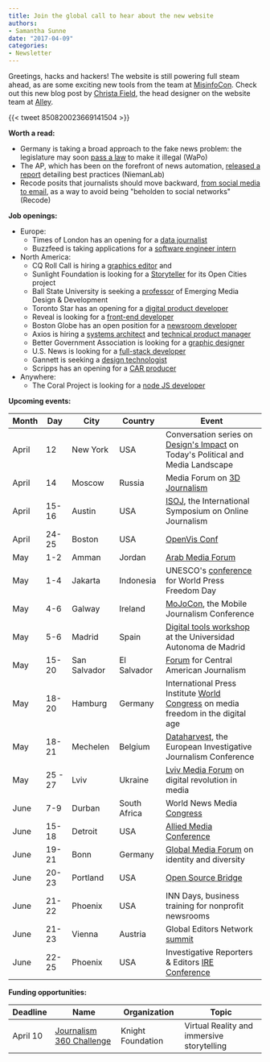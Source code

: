 ```yaml
---
title: Join the global call to hear about the new website
authors:
- Samantha Sunne
date: "2017-04-09"
categories:
- Newsletter
---
```


Greetings, hacks and hackers! The website is still powering full steam ahead, as are some exciting new tools from the team at [MisinfoCon](https://twitter.com/misinfocon?lang=en). Check out this new blog post by [Christa Field](@christa_field), the head designer on the website team at [Alley](alleyinteractive.com).

{{< tweet 850820023669141504 >}}

<!-- No "week ahead." No events next week! -->

**Worth a read:**

* Germany is taking a broad approach to the fake news problem: the legislature may soon [pass a law](https://www.washingtonpost.com/world/europe/how-do-you-stop-fake-news-in-germany-with-a-law/) to make it illegal (WaPo)
* The AP, which has been on the forefront of news automation, [released a report](http://www.niemanlab.org/2017/04/want-to-bring-automation-to-your-newsroom-a-new-ap-report-details-best-practices/) detailing best practices (NiemanLab)
* Recode posits that journalists should move backward, [from social media to email](https://www.recode.net/2017/3/30/15114224/jason-calacanis-inside-email-social-media-news-journalism-facebook-google-recode-podcast), as a way to avoid being "beholden to social networks" (Recode)

**Job openings:**
* Europe:
  * Times of London has an opening for a [data journalist](http://newscareers.broadbeantech.com/jobs/view/2167.html)
  * Buzzfeed is taking applications for a [software engineer intern](https://www.buzzfeed.com/about/jobs?gh_jid=559026)
* North America:
  * CQ Roll Call is hiring a [graphics editor](https://careers-economist.icims.com/jobs/3479/graphics-editor%2c-cq-roll-call/job) and 
  * Sunlight Foundation is looking for a [Storyteller](https://sunlightfoundation.com/jobs/open-cities-storyteller/) for its Open Cities project
  * Ball State University is seeking a [professor](http://snd.org/jobs/view/assistant-professor-emerging-design-development/) of Emerging Media Design & Development
  * Toronto Star has an opening for a [digital product developer](https://ca.linkedin.com/jobs/view/304099294)
  * Reveal is looking for a [front-end developer](https://www.revealnews.org/job-opportunities/digital-designerfront-end-developer/)
  * Boston Globe has an open position for a [newsroom developer](https://www.revealnews.org/job-opportunities/digital-designerfront-end-developer/)
  * Axios is hiring a [systems architect](http://grnh.se/y8xapl1) and [technical product manager](http://grnh.se/uj03251)
  * Better Government Association is looking for a [graphic designer](https://inn.org/job/web-graphics-editor/)
  * U.S. News is looking for a [full-stack developer](https://usnews.hrmdirect.com/employment/view.php?req=504480)
  * Gannett is seeking a [design technologist](https://850.dayforcehcm.com/CandidatePortal/en-US/gannett/Posting/View/5211)
  * Scripps has an opening for a [CAR producer](https://recruiting.adp.com/srccar/public/RTI.home?c=1060841&d=External&r=5000174823606)
* Anywhere:
  * The Coral Project is looking for a [node JS developer](https://blog.coralproject.net/open-positions/)
  
**Upcoming events:**

| Month | Day | City | Country | Event |
| ----- | --- | ---- | ------- | ----- |
April | 12 | New York | USA | Conversation series on [Design's Impact](https://www.eventbrite.com/e/for-good-or-evil-designs-impact-on-todays-political-and-media-landscape-tickets-31999315815) on Today's Political and Media Landscape
April | 14 | Moscow | Russia | Media Forum on [3D Journalism](http://3djournalism.ru/eng)
April | 15-16 | Austin | USA | [ISOJ](https://online.journalism.utexas.edu/), the International Symposium on Online Journalism
April | 24-25 | Boston | USA | [OpenVis Conf](https://openvisconf.com/)
May | 1-2 | Amman | Jordan | [Arab Media Forum](http://www.arabmediaforum.ae/en/media-center/press-releases/registration-opens-for-the-16th-arab-media-forum.aspx)
May | 1-4 | Jakarta | Indonesia | UNESCO's [conference](http://en.unesco.org/wpfd) for World Press Freedom Day
May | 4-6 | Galway | Ireland | [MoJoCon](https://mojocon.rte.ie/), the Mobile Journalism Conference
May | 5-6 | Madrid | Spain | [Digital tools workshop](https://blog.coralproject.net/open-positions/) at the Universidad Autonoma de Madrid
May | 15-20 | San Salvador | El Salvador | [Forum](http://forocap.elfaro.net/es/2016) for Central American Journalism
May | 18-20 | Hamburg | Germany | International Press Institute [World Congress](https://ipiwoco2017.sched.com/list/descriptions/) on media freedom in the digital age
May | 18-21 | Mechelen | Belgium | [Dataharvest](http://journalismfund.eu/event/eijc-dataharvest-2017-mechelen), the European Investigative Journalism Conference
May | 25 - 27 | Lviv | Ukraine | [Lviv Media Forum](http://lvivmediaforum.com/2017/en/about/) on digital revolution in media
June | 7-9 | Durban | South Africa | World News Media [Congress](https://events.wan-ifra.org/events/world-news-media-congress-2017)
June | 15-18 | Detroit | USA | [Allied Media Conference](https://www.alliedmedia.org/amc)
June | 19-21 | Bonn | Germany | [Global Media Forum](http://www.dw.com/en/global-media-forum/global-media-forum/s-101219) on identity and diversity
June | 20-23 | Portland | USA | [Open Source Bridge](http://opensourcebridge.org/)
June | 21-22 | Phoenix | USA | INN Days, business training for nonprofit newsrooms
June | 21-23 | Vienna | Austria | Global Editors Network [summit](https://events.bizzabo.com/201051/page/1009031/gen-summit-2017)
June | 22-25 | Phoenix | USA | Investigative Reporters & Editors [IRE Conference](http://www.ire.org/conferences/ire2017/)

**Funding opportunities:**

| Deadline | Name | Organization | Topic |
| -------- | ---- | ------------ | ----- |
April 10 | [Journalism 360 Challenge](https://www.knightfoundation.org/challenges/journalism-360-challenge/) | Knight Foundation | Virtual Reality and immersive storytelling
